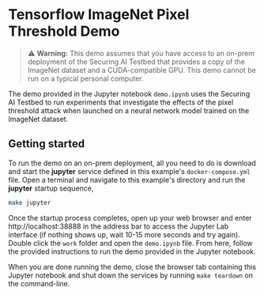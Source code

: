 # Tensorflow ImageNet Pixel Threshold Demo

>⚠️ **Warning:** This demo assumes that you have access to an on-prem deployment of the Securing AI Testbed that provides a copy of the ImageNet dataset and a CUDA-compatible GPU.
> This demo cannot be run on a typical personal computer.

The demo provided in the Jupyter notebook `demo.ipynb` uses the Securing AI Testbed to run experiments that investigate the effects of the pixel threshold attack when launched on a neural network model trained on the ImageNet dataset.

## Getting started

To run the demo on an on-prem deployment, all you need to do is download and start the **jupyter** service defined in this example's `docker-compose.yml` file.
Open a terminal and navigate to this example's directory and run the **jupyter** startup sequence,

```bash
make jupyter
```

Once the startup process completes, open up your web browser and enter http://localhost:38888 in the address bar to access the Jupyter Lab interface (if nothing shows up, wait 10-15 more seconds and try again).
Double click the `work` folder and open the `demo.ipynb` file.
From here, follow the provided instructions to run the demo provided in the Jupyter notebook.

When you are done running the demo, close the browser tab containing this Jupyter notebook and shut down the services by running `make teardown` on the command-line.
